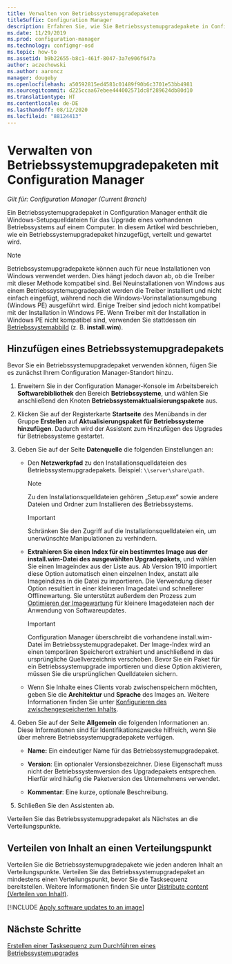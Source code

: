 ```yaml
---
title: Verwalten von Betriebssystemupgradepaketen
titleSuffix: Configuration Manager
description: Erfahren Sie, wie Sie Betriebssystemupgradepakete in Configuration Manager verwalten können.
ms.date: 11/29/2019
ms.prod: configuration-manager
ms.technology: configmgr-osd
ms.topic: how-to
ms.assetid: b9b22655-b8c1-461f-8047-3a7e906f647a
author: aczechowski
ms.author: aaroncz
manager: dougeby
ms.openlocfilehash: a50592815ed4581c01489f90b6c3701e53bb4981
ms.sourcegitcommit: d225ccaa67ebee444002571dc8f289624db80d10
ms.translationtype: HT
ms.contentlocale: de-DE
ms.lasthandoff: 08/12/2020
ms.locfileid: "88124413"
---
```

# <a name="manage-os-upgrade-packages-with-configuration-manager"></a>Verwalten von Betriebssystemupgradepaketen mit Configuration Manager

*Gilt für: Configuration Manager (Current Branch)*

Ein Betriebssystemupgradepaket in Configuration Manager enthält die Windows-Setupquelldateien für das Upgrade eines vorhandenen Betriebssystems auf einem Computer. In diesem Artikel wird beschrieben, wie ein Betriebssystemupgradepaket hinzugefügt, verteilt und gewartet wird.

> [!NOTE]
> Betriebssystemupgradepakete können auch für neue Installationen von Windows verwendet werden. Dies hängt jedoch davon ab, ob die Treiber mit dieser Methode kompatibel sind. Bei Neuinstallationen von Windows aus einem Betriebssystemupgradepaket werden die Treiber installiert und nicht einfach eingefügt, während noch die Windows-Vorinstallationsumgebung (Windows PE) ausgeführt wird. Einige Treiber sind jedoch nicht kompatibel mit der Installation in Windows PE. Wenn Treiber mit der Installation in Windows PE nicht kompatibel sind, verwenden Sie stattdessen ein [Betriebssystemabbild](manage-operating-system-images.md) (z. B. **install.wim**).

## <a name="add-an-os-upgrade-package"></a><a name="BKMK_AddOSUpgradePkgs"></a> Hinzufügen eines Betriebssystemupgradepakets  

Bevor Sie ein Betriebssystemupgradepaket verwenden können, fügen Sie es zunächst Ihrem Configuration Manager-Standort hinzu.

1. Erweitern Sie in der Configuration Manager-Konsole im Arbeitsbereich **Softwarebibliothek** den Bereich **Betriebssysteme**, und wählen Sie anschließend den Knoten **Betriebssystemaktualisierungspakete** aus.  

2. Klicken Sie auf der Registerkarte **Startseite** des Menübands in der Gruppe **Erstellen** auf **Aktualisierungspaket für Betriebssysteme hinzufügen**. Dadurch wird der Assistent zum Hinzufügen des Upgrades für Betriebssysteme gestartet.  

3. Geben Sie auf der Seite **Datenquelle** die folgenden Einstellungen an:

    - Den **Netzwerkpfad** zu den Installationsquelldateien des Betriebssystemupgradepakets. Beispiel: `\\server\share\path`.  

        > [!NOTE]  
        >  Zu den Installationsquelldateien gehören „Setup.exe“ sowie andere Dateien und Ordner zum Installieren des Betriebssystems.  

        > [!IMPORTANT]  
        >  Schränken Sie den Zugriff auf die Installationsquelldateien ein, um unerwünschte Manipulationen zu verhindern.  

    - **Extrahieren Sie einen Index für ein bestimmtes Image aus der install.wim-Datei des ausgewählten Upgradepakets**, und wählen Sie einen Imageindex aus der Liste aus.<!--4931110--> Ab Version 1910 importiert diese Option automatisch einen einzelnen Index, anstatt alle Imageindizes in die Datei zu importieren. Die Verwendung dieser Option resultiert in einer kleineren Imagedatei und schnellerer Offlinewartung. Sie unterstützt außerdem den Prozess zum [Optimieren der Imagewartung](#bkmk_resetbase) für kleinere Imagedateien nach der Anwendung von Softwareupdates.  

        > [!IMPORTANT]  
        > Configuration Manager überschreibt die vorhandene install.wim-Datei im Betriebssystemupgradepaket. Der Image-Index wird an einen temporären Speicherort extrahiert und anschließend in das ursprüngliche Quellverzeichnis verschoben. Bevor Sie ein Paket für ein Betriebssystemupgrade importieren und diese Option aktivieren, müssen Sie die ursprünglichen Quelldateien sichern.

    - Wenn Sie Inhalte eines Clients vorab zwischenspeichern möchten, geben Sie die **Architektur** und **Sprache** des Images an. Weitere Informationen finden Sie unter [Konfigurieren des zwischengespeicherten Inhalts](../deploy-use/configure-precache-content.md).  

4. Geben Sie auf der Seite **Allgemein** die folgenden Informationen an. Diese Informationen sind für Identifikationszwecke hilfreich, wenn Sie über mehrere Betriebssystemupgradepakete verfügen.  

    - **Name:** Ein eindeutiger Name für das Betriebssystemupgradepaket.  

    - **Version**: Ein optionaler Versionsbezeichner. Diese Eigenschaft muss nicht der Betriebssystemversion des Upgradepakets entsprechen. Hierfür wird häufig die Paketversion des Unternehmens verwendet.  

    - **Kommentar**: Eine kurze, optionale Beschreibung.  

5. Schließen Sie den Assistenten ab.  

Verteilen Sie das Betriebssystemupgradepaket als Nächstes an die Verteilungspunkte.  

## <a name="distribute-content-to-a-distribution-point"></a><a name="BKMK_Distribute"></a> Verteilen von Inhalt an einen Verteilungspunkt  

Verteilen Sie die Betriebssystemupgradepakete wie jeden anderen Inhalt an Verteilungspunkte. Verteilen Sie das Betriebssystemupgradepaket an mindestens einen Verteilungspunkt, bevor Sie die Tasksequenz bereitstellen. Weitere Informationen finden Sie unter [Distribute content (Verteilen von Inhalt)](../../core/servers/deploy/configure/deploy-and-manage-content.md#bkmk_distribute).  

[!INCLUDE [Apply software updates to an image](includes/wim-apply-updates.md)]

## <a name="next-steps"></a>Nächste Schritte

[Erstellen einer Tasksequenz zum Durchführen eines Betriebssystemupgrades](../deploy-use/create-a-task-sequence-to-upgrade-an-operating-system.md)
